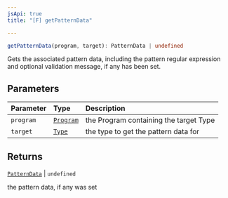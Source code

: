 ```yaml
---
jsApi: true
title: "[F] getPatternData"

---
```

```ts
getPatternData(program, target): PatternData | undefined
```

Gets the associated pattern data, including the pattern regular expression and optional validation message, if any
has been set.

## Parameters

| Parameter | Type | Description |
| :------ | :------ | :------ |
| `program` | [`Program`](../interfaces/Program.md) | the Program containing the target Type |
| `target` | [`Type`](../type-aliases/Type.md) | the type to get the pattern data for |

## Returns

[`PatternData`](../interfaces/PatternData.md) \| `undefined`

the pattern data, if any was set
